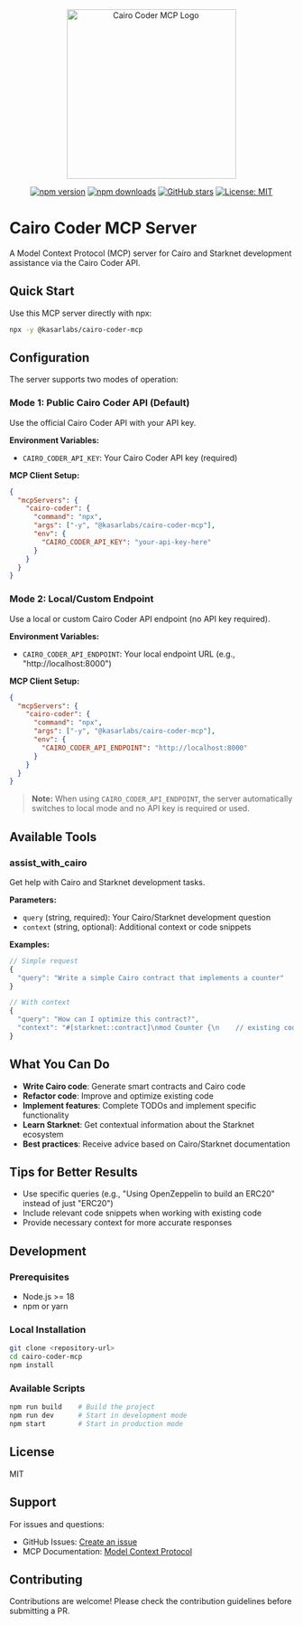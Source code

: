 <div align="center">
  <img src="./cairo-grey.png" alt="Cairo Coder MCP Logo" width="300"/>
  
  [![npm version](https://img.shields.io/npm/v/@kasarlabs/cairo-coder-mcp.svg)](https://www.npmjs.com/package/@kasarlabs/cairo-coder-mcp)
  [![npm downloads](https://img.shields.io/npm/dm/@kasarlabs/cairo-coder-mcp.svg)](https://www.npmjs.com/package/@kasarlabs/cairo-coder-mcp)
  [![GitHub stars](https://img.shields.io/github/stars/kasarlabs/cairo-coder-mcp.svg)](https://github.com/kasarlabs/cairo-coder-mcp/stargazers)
  [![License: MIT](https://img.shields.io/badge/License-MIT-yellow.svg)](https://opensource.org/licenses/MIT)
</div>

# Cairo Coder MCP Server

A Model Context Protocol (MCP) server for Cairo and Starknet development assistance via the Cairo Coder API.

## Quick Start

Use this MCP server directly with npx:

```bash
npx -y @kasarlabs/cairo-coder-mcp
```

## Configuration

The server supports two modes of operation:

### Mode 1: Public Cairo Coder API (Default)

Use the official Cairo Coder API with your API key.

**Environment Variables:**

- `CAIRO_CODER_API_KEY`: Your Cairo Coder API key (required)

**MCP Client Setup:**

```json
{
  "mcpServers": {
    "cairo-coder": {
      "command": "npx",
      "args": ["-y", "@kasarlabs/cairo-coder-mcp"],
      "env": {
        "CAIRO_CODER_API_KEY": "your-api-key-here"
      }
    }
  }
}
```

### Mode 2: Local/Custom Endpoint

Use a local or custom Cairo Coder API endpoint (no API key required).

**Environment Variables:**

- `CAIRO_CODER_API_ENDPOINT`: Your local endpoint URL (e.g., "http://localhost:8000")

**MCP Client Setup:**

```json
{
  "mcpServers": {
    "cairo-coder": {
      "command": "npx",
      "args": ["-y", "@kasarlabs/cairo-coder-mcp"],
      "env": {
        "CAIRO_CODER_API_ENDPOINT": "http://localhost:8000"
      }
    }
  }
}
```

> **Note:** When using `CAIRO_CODER_API_ENDPOINT`, the server automatically switches to local mode and no API key is required or used.

## Available Tools

### assist_with_cairo

Get help with Cairo and Starknet development tasks.

**Parameters:**

- `query` (string, required): Your Cairo/Starknet development question
- `context` (string, optional): Additional context or code snippets

**Examples:**

```typescript
// Simple request
{
  "query": "Write a simple Cairo contract that implements a counter"
}

// With context
{
  "query": "How can I optimize this contract?",
  "context": "#[starknet::contract]\nmod Counter {\n    // existing code here\n}"
}
```

## What You Can Do

- **Write Cairo code**: Generate smart contracts and Cairo code
- **Refactor code**: Improve and optimize existing code
- **Implement features**: Complete TODOs and implement specific functionality
- **Learn Starknet**: Get contextual information about the Starknet ecosystem
- **Best practices**: Receive advice based on Cairo/Starknet documentation

## Tips for Better Results

- Use specific queries (e.g., "Using OpenZeppelin to build an ERC20" instead of just "ERC20")
- Include relevant code snippets when working with existing code
- Provide necessary context for more accurate responses

## Development

### Prerequisites

- Node.js >= 18
- npm or yarn

### Local Installation

```bash
git clone <repository-url>
cd cairo-coder-mcp
npm install
```

### Available Scripts

```bash
npm run build    # Build the project
npm run dev      # Start in development mode
npm start        # Start in production mode
```

## License

MIT

## Support

For issues and questions:

- GitHub Issues: [Create an issue](https://github.com/kasarlabs/cairo-coder-mcp/issues)
- MCP Documentation: [Model Context Protocol](https://modelcontextprotocol.io/)

## Contributing

Contributions are welcome! Please check the contribution guidelines before submitting a PR.
